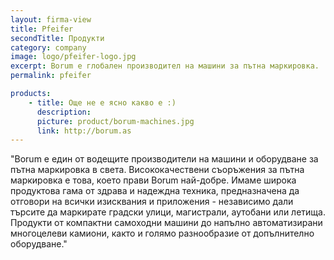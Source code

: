 ```yaml
---
layout: firma-view
title: Pfeifer
secondTitle: Продукти
category: company
image: logo/pfeifer-logo.jpg
excerpt: Borum е глобален производител на машини за пътна маркировка.
permalink: pfeifer

products:
    - title: Още не е ясно какво е :)
      description:
      picture: product/borum-machines.jpg
      link: http://borum.as
---
```


"Borum е един от водещите производители на машини и оборудване за пътна маркировка в света. Висококачествени съоръжения за пътна маркировка е това, което прави Borum най-добре. Имаме широка продуктова гама от здрава и надеждна техника, предназначена да отговори на всички изисквания и приложения - независимо дали търсите да маркирате градски улици, магистрали, аутобани или летища. Продукти от компактни самоходни машини до напълно автоматизирани многоцелеви камиони, както и голямо разнообразие от допълнително оборудване."






